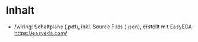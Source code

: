 # Inhalt

- /wiring: Schaltpläne (.pdf), inkl. Source Files (.json), erstellt mit EasyEDA https://easyeda.com/
